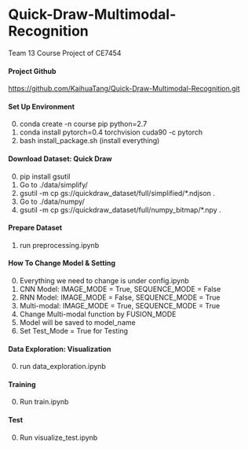# Quick-Draw-Multimodal-Recognition
Team 13 Course Project of CE7454

#### Project Github
https://github.com/KaihuaTang/Quick-Draw-Multimodal-Recognition.git

#### Set Up Environment
0. conda create -n course pip python=2.7
1. conda install pytorch=0.4 torchvision cuda90 -c pytorch 
2. bash install_package.sh  (install everything)

#### Download Dataset: Quick Draw
0. pip install gsutil
1. Go to ./data/simplify/ 
2. gsutil -m cp gs://quickdraw_dataset/full/simplified/*.ndjson .
3. Go to ./data/numpy/
4. gsutil -m cp gs://quickdraw_dataset/full/numpy_bitmap/*.npy .

#### Prepare Dataset
1. run preprocessing.ipynb

#### How To Change Model & Setting
0. Everything we need to change is under config.ipynb
1. CNN Model: IMAGE_MODE = True, SEQUENCE_MODE = False
2. RNN Model: IMAGE_MODE = False, SEQUENCE_MODE = True
3. Multi-modal: IMAGE_MODE = True, SEQUENCE_MODE = True
4. Change Multi-modal function by FUSION_MODE
5. Model will be saved to model_name
6. Set Test_Mode = True for Testing

#### Data Exploration: Visualization
0. run data_exploration.ipynb

#### Training
0. Run train.ipynb

#### Test
0. Run visualize_test.ipynb
